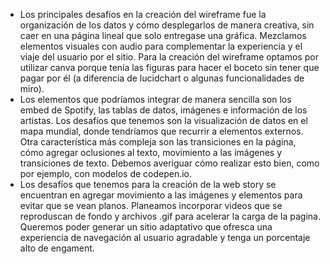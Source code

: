 - Los principales desafíos en la creación del wireframe fue la organización de los datos y cómo desplegarlos de manera creativa, sin caer en una página lineal que solo entregase una gráfica. Mezclamos elementos visuales con audio para complementar la experiencia y el viaje del usuario por el sitio. Para la creación del wireframe optamos por utilizar canva porque tenía las figuras para hacer el boceto sin tener que pagar por él (a diferencia de lucidchart o algunas funcionalidades de miro). 
- Los elementos que podríamos integrar de manera sencilla son los embed de Spotify, las tablas de datos, imágenes e información de los artistas. Los desafíos que tenemos son la visualización de datos en el mapa mundial, donde tendríamos que recurrir a elementos externos. Otra característica más compleja son las transiciones en la página, cómo agregar oclusiones al texto, movimiento a las imágenes y transiciones de texto. Debemos averiguar cómo realizar esto bien, como por ejemplo, con modelos de codepen.io. 
- Los desafíos que tenemos para la creación de la web story se encuentran en agregar movimiento a las imágenes y elementos para evitar que se vean planos. Planeamos incorporar videos que se reproduscan de fondo y archivos .gif para acelerar la carga de la pagina. Queremos poder generar un sitio adaptativo que ofresca una experiencia de navegación al usuario agradable y tenga un porcentaje alto de engament.